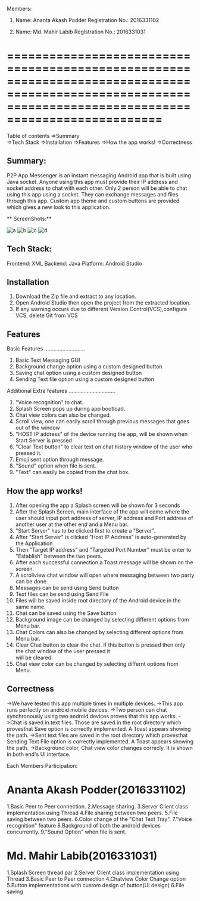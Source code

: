 Members:
1) Name: Ananta Akash Podder
   Registration No.: 2016331102
   
2) Name: Md. Mahir Labib 
   Registration No.: 2016331031

========================================================================================================================================================
========================================================================================================================================================

Table of contents
   =>Summary  
   =>Tech Stack
   =>Installation
   =>Features
   =>How the app works!
   =>Correctness
   


Summary:
------------------------------------------------------------------------------------------------------------------------------
P2P App Messenger is an instant messaging Android app that is built using Java socket. Anyone using this app must provide
their IP address and socket address to chat with each other. Only 2 person will be able to chat using this app using a socket.
They can exchange messages and files through this app. Custom app theme and custom buttons are provided which gives a new look
to this application.

**
ScreenShots:**

![a](https://user-images.githubusercontent.com/49761339/137983578-b0d60336-fd1d-48e7-81e4-cfd29d5fbc1b.png)
![b](https://user-images.githubusercontent.com/49761339/137983589-f963d310-f84a-4e19-ae60-cdb4945bf1ff.png)
![c](https://user-images.githubusercontent.com/49761339/137983607-372ef023-b6ac-41f4-8589-075b858224f3.png)
![d](https://user-images.githubusercontent.com/49761339/137983620-75f9022f-95cc-4c4f-aa09-d271c54436c8.png)


Tech Stack:
------------------------------------------------------------------------------------------------------------------------------
Frontend: XML
Backend: Java
Platform: Android Studio




Installation
---------------------------------------------------------------------------------------------------------------------------
1) Download the Zip file and extract to any location.
2) Open Android Studio then open the project from the extracted location.
3) If any warning occurs due to different Version Control(VCS),configure VCS, delete Git from VCS




Features
---------------------------------------------------------------------------------------------------------------------------



Basic Features
...........................

1) Basic Text Messaging GUI
2) Background change option using a custom designed button
3) Saving chat option using a custom designed button
4) Sending Text file option using a custom designed button




Additional Extra features
...............................

1) "Voice recognition" to chat.
2) Splash Screen pops up during app bootload.
3) Chat view colors can also be changed.
4) Scroll view, one can easily scroll through previous messages that goes out of the window
5) "HOST IP address" of the device running the app, will be shown when Start Server is pressed
6) "Clear Text button" to clear text on chat history window of the user who pressed it.
7) Emoji sent option through message.
8) "Sound" option when file is sent.
9) "Text" can easily be copied from the chat box.
 




How the app works!
--------------------------------------------------------------------------------------------------------------------------
1) After opening the app a Splash screen will be shown for 3 seconds
2) After the Splash Screen, main interface of the app will come where the user should input port address of server, 
   IP address and Port address of another user at the other end and a Menu bar.
3) "Start Server" has to be clicked first to create a "Server".
4) After "Start Server" is clicked "Host IP Address" is auto-generated by the Application
5) Then "Target IP address" and "Targeted Port Number" must be enter to "Establish" between the two peers.
6) After each successful connection a Toast message will be shown on the screen.
7) A scrollview chat window will open where messaging between two party can be done.
8) Messages can be send using Send button
9) Text files can be send using Send File
10) Files will be saved inside root directory of the Android device in the same name.
11) Chat can be saved using the Save button
12) Background image can be changed by selecting different options from Menu bar.
13) Chat Colors can also be changed by selecting different options from Menu bar.
14) Clear Chat button to clear the chat. If this button is pressed then only the chat window of the user pressed it		
    will be cleared.
15) Chat view color can be changed by selecting differnt options from Menu.





Correctness
---------------------------------------------------------------------------------------------------------------------------
->We have tested this app multiple times in multiple devices.
->This app runs perfectly on android mobile devices.
->Two person can chat synchronously using two android devices proves that this app works.
->Chat is saved in text files. Those are saved in the root directory which provesthat Save option is correctly implemented.
  A Toast appears showing the path.
->Sent text files are saved in the root directory which provesthat Sending Text File option is correctly implemented.
  A Toast appears showing the path.
->Background color, Chat view color changes correcly. It is shown in both end's UI interface.





Each Members Participation:


Ananta Akash Podder(2016331102)
===============================

1.Basic Peer to Peer connection.
2.Message sharing.
3.Server Client class implementation using Thread
4.File sharing between two peers.
5.File saving between two peers.
6.Color change of the "Chat Text Tray".
7."Voice recognition" feature
8.Background of both the android devices concurrently.
9."Sound Option" when file is sent.



Md. Mahir Labib(2016331031)
============================

1.Splash Screen thread par
2.Server Client class implementation using Thread
3.Basic Peer to Peer connection
4.Chatview Color Change option
5.Button implementations with custom design of button(UI design)
6.File saving 
